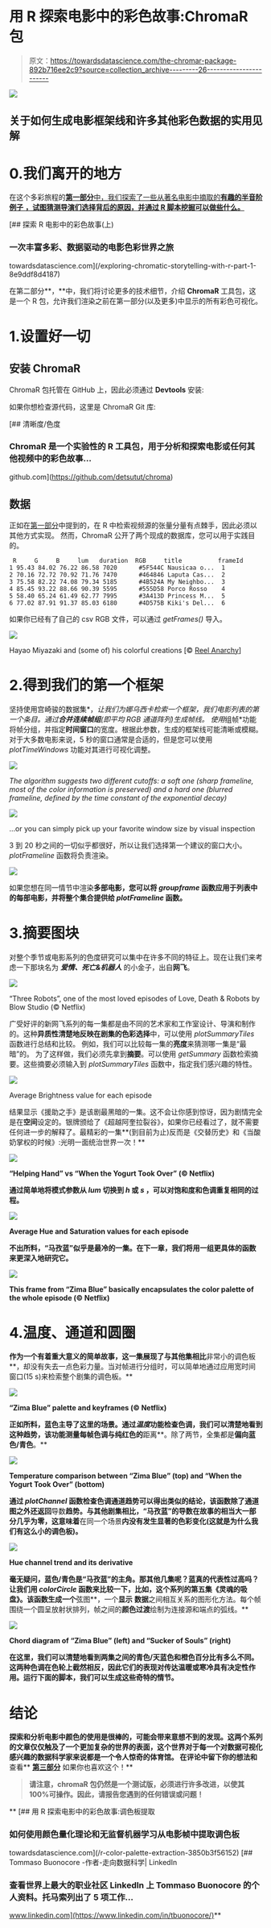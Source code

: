 # 用 R 探索电影中的彩色故事:ChromaR 包

> 原文：<https://towardsdatascience.com/the-chromar-package-892b716ee2c9?source=collection_archive---------26----------------------->

![](img/082310abb11aea1c696a038713eb5841.png)

## 关于如何生成电影框架线和许多其他彩色数据的实用见解

# 0.我们离开的地方

在这个多彩旅程的[**第一部分**中，我们探索了一些从著名电影中摘取的**有趣的半音阶例子** **，试图猜测导演们选择背后的原因，并通过 R 脚本挖掘可以做些什么。**](/exploring-chromatic-storytelling-with-r-part-1-8e9ddf8d4187)

[](/exploring-chromatic-storytelling-with-r-part-1-8e9ddf8d4187) [## 探索 R 电影中的彩色故事(上)

### 一次丰富多彩、数据驱动的电影色彩世界之旅

towardsdatascience.com](/exploring-chromatic-storytelling-with-r-part-1-8e9ddf8d4187) 

在第二部分**，**中，我们将讨论更多的技术细节，介绍 **ChromaR** 工具包，这是一个 R 包，允许我们渲染之前在第一部分(以及更多)中显示的所有彩色可视化。

# 1.设置好一切

## 安装 ChromaR

ChromaR 包托管在 GitHub 上，因此必须通过 **Devtools** 安装:

如果你想检查源代码，这里是 ChromaR Git 库:

[](https://github.com/detsutut/chroma) [## 清晰度/色度

### ChromaR 是一个实验性的 R 工具包，用于分析和探索电影或任何其他视频中的彩色故事…

github.com](https://github.com/detsutut/chroma) 

## 数据

正如在[第一部分](/exploring-chromatic-storytelling-with-r-part-1-8e9ddf8d4187)中提到的，在 R 中检索视频源的张量分量有点棘手，因此必须以其他方式实现。
然而，ChromaR 公开了两个现成的数据库，您可以用于实践目的。

```
 R     G     B     lum   duration  RGB     title          frameId
1 95.43 84.02 76.22 86.58 7020      #5F544C Nausicaa o...  1
2 70.16 72.72 70.92 71.76 7470      #464846 Laputa Cas...  2
3 75.58 82.22 74.08 79.34 5185      #4B524A My Neighbo...  3
4 85.45 93.22 88.66 90.39 5595      #555D58 Porco Rosso    4
5 58.40 65.24 61.49 62.77 7995      #3A413D Princess M...  5
6 77.02 87.91 91.37 85.03 6180      #4D575B Kiki's Del...  6
```

如果你已经有了自己的 csv RGB 文件，可以通过 *getFrames()* 导入。

![](img/ff0b01bdb4f3f4a073e78d89f5cf350a.png)

Hayao Miyazaki and (some of) his colorful creations [© [Reel Anarchy](https://www.reelanarchy.com/hayao-miyazaki-back-at-studio-ghibli-working-on-two-movies/)]

# 2.得到我们的第一个框架

坚持使用宫崎骏的数据集*，*让我们为娜乌西卡检索一个框架，我们电影列表的第一个条目。通过**合并连续帧组**(即平均 RGB 通道阵列)生成帧线。
使用*组帧*功能将帧分组，并指定**时间窗口**的宽度。根据此参数，生成的框架线可能清晰或模糊。对于大多数电影来说，5 秒的窗口通常是合适的，但是您可以使用 *plotTimeWindows* 功能对其进行可视化调整。

![](img/a050e7de179a0439c9be9e9cac44d6b0.png)

*The algorithm suggests two different cutoffs: a soft one (sharp frameline, most of the color information is preserved) and a hard one (blurred frameline, defined by the time constant of the exponential decay)*

![](img/2e164f005d14c81aa5b34d676a4bb17a.png)

…or you can simply pick up your favorite window size by visual inspection

3 到 20 秒之间的一切似乎都很好，所以让我们选择第一个建议的窗口大小。 *plotFrameline* 函数将负责渲染。

![](img/8147c4c88b596310727a79f407aa44b7.png)

如果您想在同一情节中渲染**多部电影，您可以将 *groupframe* 函数应用于列表中的每部电影，并将整个集合提供给 *plotFrameline* 函数。**

# 3.摘要图块

对整个季节或电影系列的色度研究可以集中在许多不同的特征上。现在让我们来考虑一下那块名为 ***爱情、死亡&机器人*** 的小金子，出自**网飞**。

![](img/bb93f7a870dbe28d0724dbe131e7470d.png)

“Three Robots”, one of the most loved episodes of Love, Death & Robots by Blow Studio (© Netflix)

广受好评的新网飞系列的每一集都是由不同的艺术家和工作室设计、导演和制作的。这种**异质性清楚地反映在剧集的色彩选择**中，可以使用 *plotSummaryTiles* 函数进行总结和比较。
例如，我们可以比较每一集的**亮度**来猜测哪一集是“最暗”的。
为了这样做，我们必须先拿到**摘要**。可以使用 *getSummary* 函数检索摘要。这些摘要必须输入到 *plotSummaryTiles* 函数中，指定我们感兴趣的特性。

![](img/ac5448432e00a19d17f467f781ddb979.png)

Average Brightness value for each episode

结果显示《援助之手》是该剧最黑暗的一集。这不会让你感到惊讶，因为剧情完全是在**空间**设定的。银牌颁给了《超越阿奎拉裂谷》，如果你已经看过了，就不需要任何进一步的解释了。最精彩的一集**(到目前为止)反而是《交替历史》和《当酸奶掌权的时候》:光明一面统治世界一次！**

**![](img/8017c46a54eff26d62e39c8944a41982.png)**

**“Helping Hand” vs “When the Yogurt Took Over” (© Netflix)**

**通过简单地将模式参数从 *lum* 切换到 *h* 或 *s* ，可以对饱和度和色调重复相同的过程。**

**![](img/b951d191ab1810230cc09395ca0dd71d.png)**

**Average Hue and Saturation values for each episode**

**不出所料，“**马孜蓝**”似乎是最冷的一集。在下一章，我们将用一组更具体的函数来更深入地研究它。**

**![](img/4119b0e6757c58a7678c71f871c5f838.png)**

**This frame from “Zima Blue” basically encapsulates the color palette of the whole episode (© Netflix)**

# **4.温度、通道和圆圈**

**作为一个有着重大意义的简单故事，这一集展现了与其他集相比**非常小的调色板**，却没有失去一点色彩力量。当对帧进行分组时，可以简单地通过应用宽时间窗口(15 s)来检索整个剧集的调色板。**

**![](img/c26330632c3e14a040a5b0fd3f51b52e.png)**

**“Zima Blue” palette and keyframes (© Netflix)**

**正如所料，**蓝色主导了这里的场景**。通过*温度*功能检查色调，我们可以清楚地看到这种趋势，该功能测量每帧色调与纯红色的**距离**。除了两节，全集都是**偏向蓝色/青色**。**

**![](img/0313eb17c7a52751a8a773232fa5efa3.png)**

**Temperature comparison between “Zima Blue” (top) and “When the Yogurt Took Over” (bottom)**

**通过 *plotChannel* 函数检查色调通道趋势可以得出类似的结论，该函数除了通道图之外还返回**导数**趋势。与其他剧集相比，“马孜蓝”的导数在故事的相当大一部分几乎为零，这意味着**在同一个场景**内没有发生显著的色彩变化(这就是为什么我们有这么小的调色板)。**

**![](img/850904ed420d69e835766d7fb4fd3ecd.png)**

**Hue channel trend and its derivative**

**毫无疑问，蓝色/青色是“马孜蓝”的主角。那其他几集呢？蓝真的代表性过高吗？让我们用 *colorCircle* 函数来比较一下，比如，这个系列的第五集《灵魂的吸盘》。该函数生成一个**弦图**，一个**显示** **数据**之间相互关系的图形化方法。每个帧围绕一个圆呈放射状排列，帧之间的**颜色过渡**绘制为连接源和端点的弧线。**

**![](img/803be3160b96fe5342cadcb0cd4b1933.png)**

**Chord diagram of “Zima Blue” (left) and “Sucker of Souls” (right)**

**在这里，我们可以清楚地看到两集之间的青色/天蓝色和橙色百分比有多么不同。**这两种色调在色轮**上截然相反，因此它们的表现对传达温暖或寒冷具有决定性作用。运行下面的脚本，我们可以生成这些奇特的情节。**

# **结论**

**探索和分析电影中颜色的使用是很棒的，可能会带来意想不到的发现。这两个系列的文章仅仅触及了一个更加复杂的世界的表面，这个世界对于每一个对数据可视化感兴趣的数据科学家来说都是一个令人惊奇的体育馆。
在评论中留下你的想法和**查看** [**第三部分**](/r-color-palette-extraction-3850b3f56152) 如果你也喜欢这个！**

> **请注意，chromaR 包仍然是一个测试版，必须进行许多改进，以使其 100%可操作。因此，**请报告您遇到的任何错误**或问题！**

**[](/r-color-palette-extraction-3850b3f56152) [## 用 R 探索电影中的彩色故事:调色板提取

### 如何使用颜色量化理论和无监督机器学习从电影帧中提取调色板

towardsdatascience.com](/r-color-palette-extraction-3850b3f56152) [](https://www.linkedin.com/in/tbuonocore/) [## Tommaso Buonocore -作者-走向数据科学| LinkedIn

### 查看世界上最大的职业社区 LinkedIn 上 Tommaso Buonocore 的个人资料。托马索列出了 5 项工作…

www.linkedin.com](https://www.linkedin.com/in/tbuonocore/)**